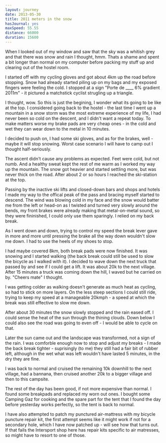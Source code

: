 ```yaml
---
layout: journey
date: 2013-05-30
title: 2011 meters in the snow
hasJournal: yes
maxSpeed: 55.55
distance: 66000
duration: 15600
---
```

When I looked out of my window and saw that the sky was a whitish grey and that there was snow and rain I thought, hmm. Thats a shame and spent a bit longer than normal on my computer before packing my stuff up and clearing out of the hostel room.

I started off with my cycling gloves and got about 4km up the road before stopping. Snow had already started piling up on my bags and my exposed fingers were feeling the cold. I stopped at a sign "Porte de ____ 6% gradient 2011m" - it pictured a matchstick cyclist strugling up a triangle.

I thought, wow. So this is just the begining, I wonder what its going to be like at the top. I considered going back to the hostel - the last time I went up a mountain in a snow storm was the most extreme experience of my life, I had never been so cold on the descent, and I didn't want a repeat today. To make matters worse my brake pads are very cheap ones - in the cold and wet they can wear down to the metal in 10 minutes.

I decided to push on, I had some ski gloves, and as for the brakes, well - maybe it will stop snowing. Worst case scenario I will have to camp out I thought half-seriously.

The ascent didn't cause any problems as expected. Feet were cold, but not numb. And a healthy sweat kept the rest of me warm as I worked my way up the mountain. The snow got heavier and started settling more, but was never thick on the road. After about 2 or so hours I reached the ski-station at the top.

Passing by the inactive ski lifts and closed-down bars and shops and hotels I made my way to the offical peak of the pass and bracing myself started to descend. The wind was blowing cold in my face and the snow would batter me from the left or head-on as I twisted and turned very slowly around the bends, my front brakes were already making that metal-on-metal sound, so they were fininished, I could only use them sparingly. I relied on my back break.

As I went down and down, trying to control my speed the break lever gave in more and more until pressing the brake all the way down wouldn't slow me down. I had to use the heels of my shoes to stop.

I had maybe covered 8km, both break pads were now finished. It was snowing and I started walking (the back break could still be used to slow the bicycle as I walked with it). I decided to wave down the next truck that passed by and see if I could get a lift. It was about 20k to the next village. After 15 minutes a truck was coming down the hill, I waved but he carried on by. "Cheers mate" I thought.

I was getting colder as walking doesn't generate as much heat as cycling, so had to stick on more layers. On the less steep sections I could still ride, trying to keep my speed at a manageable 20kmph - a speed at which the break was still effective to slow me down.

After about 30 minutes the snow slowly stopped and the rain eased off. I could sense the heat of the sun through the thining clouds. Down below I could also see the road was going to even off - I would be able to cycle on that.

Later the sun came out and the landscape was transformed, not a sign of the rain. I was comforble enough now to stop and adjust my breaks - I made the back break tighter - suprisingly (to me) they still had a fair bit of rubber left, although in the wet what was left wouldn't have lasted 5 minutes, in the dry they are fine.

I was back to normal and cruised the remaining 10k downhill to the next village, had a bannana, then cruised another 20k to a bigger village and then to this campsite.

The rest of the day has been good, if not more expensive than normal. I found some breakpads and replaced my worn out ones. I bought some Camping Gaz for cooking and the spare part for the tent that I found the day before yesterday works perfectly, so the tent is back to normal.

I have also attempted to patch my punctured air-mattress with my bicycle puncture repair kit, the first attempt seems like it might work if not for a secondary hole, which I have now patched up - will see how that turns out. If that fails the Intersport shop here has repair kits specific to air matresses, so might have to resort to one of those.